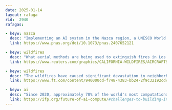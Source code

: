 ```yaml
---
date: 2025-01-14
layout: rafaga
rid:  2940
rafagas:

- keyw: nazca
  desc: "Implementing an AI system in the Nazca region, a UNESCO World Heritage Site, has resulted in the discovery of 303 new figurative geoglyphs within just six months of fieldwork"
  link: https://www.pnas.org/doi/10.1073/pnas.2407652121

- keyw: wildfires
  desc: "What aerial methods are being used to extinguish fires in Los Angeles, and what role does each method play?"
  link: https://www.reuters.com/graphics/CALIFORNIA-WILDFIRES/AIRCRAFTS/egvbjgkajvq/

- keyw: wildfires
  desc: "The wildfires have caused significant devastation in neighborhoods around Los Angeles, marking an event that will change the city (paywalled)"
  link: https://www.ft.com/content/940000cd-f748-4383-bb24-2f9c32192cdc

- keyw: ai
  desc: "Since 2020, approximately 70% of the world's most computationally intensive AI models have been developed in the United States, which require significant space, infrastructure, and electricity consumption"
  link: https://ifp.org/future-of-ai-compute/#challenges-to-building-in-america
---
```


